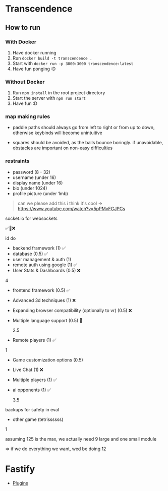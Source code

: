 # Transcendence

## How to run

### With Docker

1. Have docker running
2. Run `docker build -t transcendence .`
3. Start with `docker run -p 3000:3000 transcendence:latest`
4. Have fun ponging :D

### Without Docker

1. Run `npm install` in the root project directory
2. Start the server with `npm run start`
3. Have fun :D

### map making rules

-   paddle paths should always go from left to right or from up to down, otherwise keybinds will become unintuitive

-   squares should be avoided, as the balls bounce boringly. if unavoidable, obstacles are important on non-easy difficulties

### restraints

-   password (8 - 32)
-   username (under 16)
-   display name (under 16)
-   bio (under 1024)
-   profile picture (under 1mb)

> can we please add this i think it's cool -> https://www.youtube.com/watch?v=5pPMvFGJPCs

socket.io for websockets

✅🔁❌

id do

-   backend framework (1) ✅
-   database (0.5) ✅
-   user management & auth (1)
-   remote auth using google (1) ✅
-   User Stats & Dashboards (0.5) ❌

4

-   frontend framework (0.5) ✅
-   Advanced 3d techniques (1) ❌
-   Expanding browser compatibility (optionally to vr) (0.5) ❌
-   Multiple language support (0.5) 🔁

    2.5

-   Remote players (1) ✅

1

-   Game customization options (0.5)
-   Live Chat (1) ❌
-   Multiple players (1) ✅
-   ai opponents (1) ✅

    3.5

backups for safety in eval

-   other game (tetrissssss)

1

assuming 125 is the max, we actually need 9 large and one small module

=> if we do everything we want, wed be doing 12

# Fastify

-   [Plugins](https://fastify.dev/ecosystem/)
